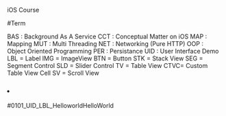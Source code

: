 iOS Course

#Term 

   BAS : Background As A Service 
   CCT : Conceptual Matter on iOS
   MAP : Mapping
   MUT : Multi Threading
   NET : Networking (Pure HTTP)
   OOP : Object Oriented Programming
   PER : Persistance
   UID : User Interface Demo
        LBL = Label
        IMG = ImageView
        BTN = Button
        STK = Stack View
        SEG = Segment Control
        SLD = Slider Control
        TV  = Table View
        CTVC= Custom Table View Cell
        SV  = Scroll View


<h3>
   <li>
   <a><https://raw.githubusercontent.com/minaunghein/iOSCourse/master/0101_UID_LBL_Helloworld/preview.png> </a>
   </li>
</h3>

#0101_UID_LBL_HelloworldHelloWorld
  

